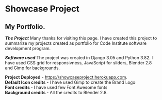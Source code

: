 # Showcase Project 
## My Portfolio.  

***The Project***
Many thanks for visiting this page.
I have created this project to summarize  my projects created as portfolio for Code Institute 
software development program.

***Software used***
The project was created in Django 3.05 and Python 3.82.
I have used CSS grid for responsivness, JavaScript for sliders, Blender 2.8 and Gimp for backgrounds.


**Project Deployed** - https://showcaseproject.herokuapp.com.  
**Default Icon credits** - I have used Gimp to create the Brand Logo  
**Font credits** - I have used few Font Awesome fonts  
**Background credits** - All the credits to Blender 2.8.   
 



